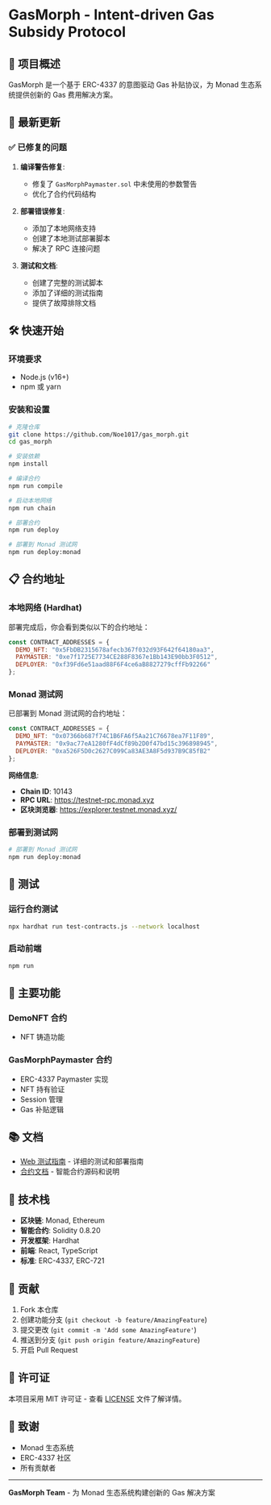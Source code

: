 # GasMorph - Intent-driven Gas Subsidy Protocol

## 🎯 项目概述

GasMorph 是一个基于 ERC-4337 的意图驱动 Gas 补贴协议，为 Monad 生态系统提供创新的 Gas 费用解决方案。

## 🚀 最新更新

### ✅ 已修复的问题

1. **编译警告修复**:
   - 修复了 `GasMorphPaymaster.sol` 中未使用的参数警告
   - 优化了合约代码结构

2. **部署错误修复**:
   - 添加了本地网络支持
   - 创建了本地测试部署脚本
   - 解决了 RPC 连接问题

3. **测试和文档**:
   - 创建了完整的测试脚本
   - 添加了详细的测试指南
   - 提供了故障排除文档

## 🛠️ 快速开始

### 环境要求

- Node.js (v16+)
- npm 或 yarn

### 安装和设置

```bash
# 克隆仓库
git clone https://github.com/Noe1017/gas_morph.git
cd gas_morph

# 安装依赖
npm install

# 编译合约
npm run compile

# 启动本地网络
npm run chain

# 部署合约
npm run deploy

# 部署到 Monad 测试网
npm run deploy:monad
```

## 📋 合约地址

### 本地网络 (Hardhat)

部署完成后，你会看到类似以下的合约地址：

```javascript
const CONTRACT_ADDRESSES = {
  DEMO_NFT: "0x5FbDB2315678afecb367f032d93F642f64180aa3",
  PAYMASTER: "0xe7f1725E7734CE288F8367e1Bb143E90bb3F0512",
  DEPLOYER: "0xf39Fd6e51aad88F6F4ce6aB8827279cffFb92266"
};
```

### Monad 测试网

已部署到 Monad 测试网的合约地址：

```javascript
const CONTRACT_ADDRESSES = {
  DEMO_NFT: "0x07366b687f74C1B6FA6f5Aa21C76678ea7F11F89",
  PAYMASTER: "0x9ac77eA1280fF4dCf89b2D0f47bd15c396898945",
  DEPLOYER: "0xa526F5D0c2627C099Ca83AE3A8F5d937B9C85fB2"
};
```

**网络信息**:
- **Chain ID**: 10143
- **RPC URL**: https://testnet-rpc.monad.xyz
- **区块浏览器**: https://explorer.testnet.monad.xyz/

### 部署到测试网

```bash
# 部署到 Monad 测试网
npm run deploy:monad
```

## 🧪 测试

### 运行合约测试

```bash
npx hardhat run test-contracts.js --network localhost
```

### 启动前端

```bash
npm run
```

## 🔧 主要功能

### DemoNFT 合约
- NFT 铸造功能

### GasMorphPaymaster 合约
- ERC-4337 Paymaster 实现
- NFT 持有验证
- Session 管理
- Gas 补贴逻辑

## 📚 文档

- [Web 测试指南](./WEB_TESTING_GUIDE.md) - 详细的测试和部署指南
- [合约文档](./contracts/) - 智能合约源码和说明

## 🎯 技术栈

- **区块链**: Monad, Ethereum
- **智能合约**: Solidity 0.8.20
- **开发框架**: Hardhat
- **前端**: React, TypeScript
- **标准**: ERC-4337, ERC-721

## 🤝 贡献

1. Fork 本仓库
2. 创建功能分支 (`git checkout -b feature/AmazingFeature`)
3. 提交更改 (`git commit -m 'Add some AmazingFeature'`)
4. 推送到分支 (`git push origin feature/AmazingFeature`)
5. 开启 Pull Request

## 📄 许可证

本项目采用 MIT 许可证 - 查看 [LICENSE](LICENSE) 文件了解详情。

## 🙏 致谢

- Monad 生态系统
- ERC-4337 社区
- 所有贡献者

---

**GasMorph Team** - 为 Monad 生态系统构建创新的 Gas 解决方案 
